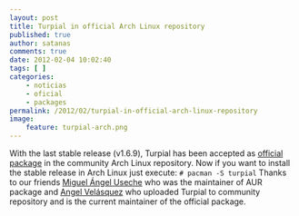 ```yaml
---
layout: post
title: Turpial in official Arch Linux repository
published: true
author: satanas
comments: true
date: 2012-02-04 10:02:40
tags: [ ]
categories:
    - noticias
    - oficial
    - packages
permalink: /2012/02/turpial-in-official-arch-linux-repository
image:
    feature: turpial-arch.png
---
```

[][1] With the last stable release (v1.6.9), Turpial has been accepted as [official package][2] in the community Arch Linux repository. Now if you want to install the stable release in Arch Linux just execute: `# pacman -S turpial` Thanks to our friends [Miguel Ángel Useche][3] who was the maintainer of AUR package and [Angel Velásquez][4] who uploaded Turpial to community repository and is the current maintainer of the official package.

 [1]: http://turpial.org.ve/wp-content/uploads/2012/02/turpial-arch.png
 [2]: https://www.archlinux.org/packages/community/any/turpial/
 [3]: https://twitter.com/skatox
 [4]: https://twitter.com/angvp